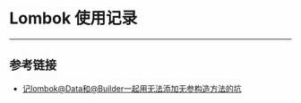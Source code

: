 # Lombok 使用记录
***

## 参考链接
- [记lombok@Data和@Builder一起用无法添加无参构造方法的坑](https://blog.csdn.net/w605283073/article/details/89221853)